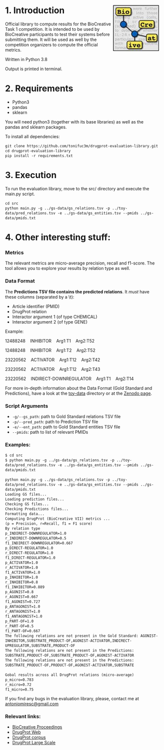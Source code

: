 # 1. Introduction <img src="biocreative-logo.jpeg" align="right"  height = 150/>

Official library to compute results for the BioCreative Task 1 competition. It is intended to be used by BioCreative participants to test their systems before submitting them. It will be used as well by the competition organizers to compute the official metrics.

Written in Python 3.8

Output is printed in terminal.

# 2. Requirements

+ Python3
+ pandas
+ sklearn

You will need python3 (together with its base libraries) as well as the pandas and sklearn packages.

To install all dependencies: 

```
git clone https://github.com/tonifuc3m/drugprot-evaluation-library.git
cd drugprot-evaluation-library
pip install -r requirements.txt
```


# 3. Execution

To run the evaluation library, move to the src/ directory and execute the main.py script.

```
cd src
python main.py -g ../gs-data/gs_relations.tsv -p ../toy-data/pred_relations.tsv -e ../gs-data/gs_entities.tsv --pmids ../gs-data/pmids.txt
```


# 4. Other interesting stuff:
### Metrics
The relevant metrics are micro-average precision, recall and f1-score. The tool allows you to explore your results by relation type as well.


### Data Format
The **Predictions TSV file contains the predicted relations**. It *must* have these columns (separated by a \t):
+ Article identifier (PMID)
+ DrugProt relation
+ Interactor argument 1 (of type CHEMICAL)
+ Interactor argument 2 (of type GENE)

Example:

12488248	  &nbsp;&nbsp; INHIBITOR	  &nbsp;&nbsp; Arg1:T1	  &nbsp;&nbsp; Arg2:T52

12488248	  &nbsp;&nbsp; INHIBITOR	  &nbsp;&nbsp; Arg1:T2	  &nbsp;&nbsp; Arg2:T52

23220562	  &nbsp;&nbsp; ACTIVATOR	  &nbsp;&nbsp; Arg1:T12	  &nbsp;&nbsp; Arg2:T42

23220562	  &nbsp;&nbsp; ACTIVATOR	  &nbsp;&nbsp; Arg1:T12	  &nbsp;&nbsp; Arg2:T43

23220562	  &nbsp;&nbsp; INDIRECT-DOWNREGULATOR	  &nbsp;&nbsp; Arg1:T1	  &nbsp;&nbsp; Arg2:T14


For more in-depth information about the Data Format (Gold Standard and Predictions), have a look at the [toy-data](toy-data) directory or at the [Zenodo page](https://doi.org/10.5281/zenodo.4955410).

### Script Arguments
+ ```-g/--gs_path```: path to Gold Standard relations TSV file
+ ```-p/--pred_path```: path to Prediction TSV file
+ ```-e/--ent_path```: path to Gold Standard entities TSV file
+ ```--pmids```: path to list of relevant PMIDs


### Examples: 

```
$ cd src
$ python main.py -g ../gs-data/gs_relations.tsv -p ../toy-data/pred_relations.tsv -e ../gs-data/gs_entities.tsv --pmids ../gs-data/pmids.txt

python main.py -g ../gs-data/gs_relations.tsv -p ../toy-data/pred_relations.tsv -e ../gs-data/gs_entities.tsv --pmids ../gs-data/pmids.txt
Loading GS files...
Loading prediction files...
Checking GS files...
Checking Predictions files...
Formatting data...
Computing DrugProt (BioCreative VII) metrics ...
(p = Precision, r=Recall, f1 = F1 score)
By relation type
p_INDIRECT-DOWNREGULATOR=1.0
r_INDIRECT-DOWNREGULATOR=0.5
f1_INDIRECT-DOWNREGULATOR=0.667
p_DIRECT-REGULATOR=1.0
r_DIRECT-REGULATOR=1.0
f1_DIRECT-REGULATOR=1.0
p_ACTIVATOR=1.0
r_ACTIVATOR=1.0
f1_ACTIVATOR=1.0
p_INHIBITOR=1.0
r_INHIBITOR=0.8
f1_INHIBITOR=0.889
p_AGONIST=0.8
r_AGONIST=0.667
f1_AGONIST=0.727
p_ANTAGONIST=1.0
r_ANTAGONIST=1.0
f1_ANTAGONIST=1.0
p_PART-OF=1.0
r_PART-OF=0.5
f1_PART-OF=0.667
The following relations are not present in the Gold Standard: AGONIST-INHIBITOR,SUBSTRATE_PRODUCT-OF,AGONIST-ACTIVATOR,INDIRECT-UPREGULATOR,SUBSTRATE,PRODUCT-OF
The following relations are not present in the Predictions: SUBSTRATE,PRODUCT-OF,SUBSTRATE_PRODUCT-OF,AGONIST-ACTIVATOR
The following relations are not present in the Predictions: SUBSTRATE_PRODUCT-OF,PRODUCT-OF,AGONIST-ACTIVATOR,SUBSTRATE

Gobal results across all DrugProt relations (micro-average)
p_micro=0.783
r_micro=0.72
f1_micro=0.75

```


If you find any bugs in the evaluation library, please, contact me at antoniomiresc@gmail.com


### Relevant links:
+ [BioCreative Proceedings](https://biocreative.bioinformatics.udel.edu/resources/publications/bc-vii-workshop-proceedings/)
+ [DrugProt Web](https://biocreative.bioinformatics.udel.edu/tasks/biocreative-vii/track-1/)
+ [DrugProt corpus](https://doi.org/10.5281/zenodo.4955410)
+ [DrugProt Large Scale](https://doi.org/10.5281/zenodo.5119878)
